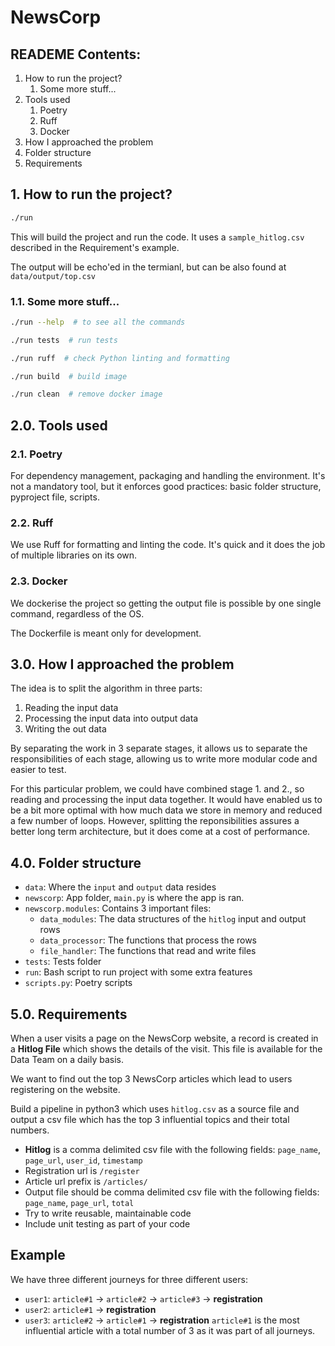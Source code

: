 # NewsCorp

## READEME Contents:

1. How to run the project?
    1. Some more stuff...
2.  Tools used
    1. Poetry
    2. Ruff
    3. Docker
3. How I approached the problem
4. Folder structure
5. Requirements


## 1. How to run the project?

```bash
./run
``` 

This will build the project and run the code. 
It uses a `sample_hitlog.csv` described in 
the Requirement's example.

The output will be echo'ed in the termianl, 
but can be also found at `data/output/top.csv`

### 1.1.  Some more stuff...

```bash
./run --help  # to see all the commands
```

```bash
./run tests  # run tests
```

```bash
./run ruff  # check Python linting and formatting
```

```bash
./run build  # build image
```

```bash
./run clean  # remove docker image
```


## 2.0.  Tools used

### 2.1.  Poetry
For dependency management, packaging and handling 
the environment. It's not a mandatory tool, but it 
enforces good practices: basic folder structure, 
pyproject file, scripts.

### 2.2.  Ruff
We use Ruff for formatting and linting the code. 
It's quick and it does the job of multiple 
libraries on its own.

### 2.3.  Docker
We dockerise the project so getting the output 
file is possible by one single command, 
regardless of the OS. 

The Dockerfile is meant only for development.


## 3.0. How I approached the problem
The idea is to split the algorithm in three parts:
1. Reading the input data
2. Processing the input data into output data
3. Writing the out data

By separating the work in 3 separate stages, 
it allows us to separate the responsibilities of 
each stage, allowing us to write more modular 
code and easier to test.

For this particular problem, we could have combined 
stage 1. and 2., so reading and processing the input 
data together. It would have enabled us to be a bit 
more optimal with how much data we store in memory and 
reduced a few number of loops. 
However, splitting the reponsibilities assures a better 
long term architecture, but it does come at a cost of 
performance.  


## 4.0.  Folder structure
- `data`: Where the `input` and `output` data resides
- `newscorp`: App folder, `main.py` is where the app is ran.
- `newscorp.modules`: Contains 3 important files:
    - `data_modules`: The data structures of the `hitlog` 
    input and output rows 
    - `data_processor`: The functions that process the rows
    - `file_handler`: The functions that read and write files
- `tests`: Tests folder
- `run`: Bash script to run project with some extra features
- `scripts.py`: Poetry scripts


## 5.0.  Requirements
When a user visits a page on the NewsCorp website, a record is created in a **Hitlog File** which shows the details of the visit. This file is available for the Data Team on a daily basis.

We want to find out the top 3 NewsCorp articles which lead to users registering on the website.

Build a pipeline in python3 which uses `hitlog.csv` as a source file and output a csv file which has the top 3 influential topics and their total numbers.
- **Hitlog** is a comma delimited csv file with the following fields: `page_name`, `page_url`, `user_id`, `timestamp`
- Registration url is `/register`
- Article url prefix is `/articles/`
- Output file should be comma delimited csv file with the following fields: `page_name`, `page_url`, `total`
- Try to write reusable, maintainable code
- Include unit testing as part of your code

## Example 
We have three different journeys for three different users:
- `user1`: `article#1` -> `article#2` -> `article#3` -> **registration** 
- `user2`: `article#1` -> **registration**
- `user3`: `article#2` -> `article#1` -> **registration**
`article#1` is the most influential article with a total number of 3 as it was part of all journeys.
